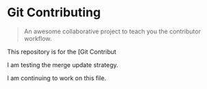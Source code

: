 # Git Contributing

> An awesome collaborative project to teach you the contributor workflow.

This repository is for the [Git Contribut

I am testing the merge update strategy.

I am continuing to work on this file.